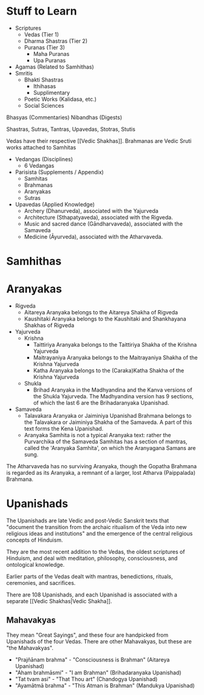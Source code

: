 # Stuff to Learn
- Scriptures
	- Vedas (Tier 1)
	- Dharma Shastras (Tier 2)
	- Puranas (Tier 3)
		- Maha Puranas
		- Upa Puranas
- Agamas (Related to Samhithas)
- Smritis
	- Bhakti Shastras
		- Ithihasas
		- Supplimentary
	- Poetic Works (Kalidasa, etc.)
	- Social Sciences

Bhasyas (Commentaries)
Nibandhas (Digests)

Shastras, Sutras, Tantras, Upavedas, Stotras, Stutis

Vedas have their respective [[Vedic Shakhas]].
Brahmanas are Vedic Sruti works attached to Samhitas



- Vedangas (Disciplines)
	- 6 Vedangas
- Parisista (Supplements / Appendix)
	- Samhitas
	- Brahmanas
	- Aranyakas
	- Sutras
- Upavedas (Applied Knowledge)
	- Archery (Dhanurveda), associated with the Yajurveda
	- Architecture (Sthapatyaveda), associated with the Rigveda.
	- Music and sacred dance (Gāndharvaveda), associated with the Samaveda
	- Medicine (Āyurveda), associated with the Atharvaveda.

# Samhithas

# Aranyakas
- Rigveda
	- Aitareya Aranyaka belongs to the Aitareya Shakha of Rigveda
	- Kaushitaki Aranyaka belongs to the Kaushitaki and Shankhayana Shakhas of Rigveda
- Yajurveda
	- Krishna
		- Taittiriya Aranyaka belongs to the Taittiriya Shakha of the Krishna Yajurveda
		- Maitrayaniya Aranyaka belongs to the Maitrayaniya Shakha of the Krishna Yajurveda
		- Katha Aranyaka belongs to the (Caraka)Katha Shakha of the Krishna Yajurveda
	- Shukla
		- Brihad Aranyaka in the Madhyandina and the Kanva versions of the Shukla Yajurveda. The Madhyandina version has 9 sections, of which the last 6 are the Brihadaranyaka Upanishad.
- Samaveda
	- Talavakara Aranyaka or Jaiminiya Upanishad Brahmana belongs to the Talavakara or Jaiminiya Shakha of the Samaveda. A part of this text forms the Kena Upanishad.
	- Aranyaka Samhita is not a typical Aranyaka text: rather the Purvarchika of the Samaveda Samhitas has a section of mantras, called the 'Aranyaka Samhita', on which the Aranyagana Samans are sung.

The Atharvaveda has no surviving Aranyaka, though the Gopatha Brahmana is regarded as its Aranyaka, a remnant of a larger, lost Atharva (Paippalada) Brahmana. 
# Upanishads
The Upanishads are late Vedic and post-Vedic Sanskrit texts that "document the transition from the archaic ritualism of the Veda into new religious ideas and institutions" and the emergence of the central religious concepts of Hinduism.

They are the most recent addition to the Vedas, the oldest scriptures of Hinduism, and deal with meditation, philosophy, consciousness, and ontological knowledge.

Earlier parts of the Vedas dealt with mantras, benedictions, rituals, ceremonies, and sacrifices.

There are 108 Upanishads, and each Upanishad is associated with a separate [[Vedic Shakhas|Vedic Shakha]].

## Mahavakyas
They mean "Great Sayings", and these four are handpicked from Upanishads of the four Vedas. There are other Mahavakyas, but these are "the Mahavakyas".

- "Prajñānam brahma" - "Consciousness is Brahman" (Aitareya Upanishad)
- "Aham brahmāsmi" - "I am Brahman" (Brihadaranyaka Upanishad)
- "Tat tvam asi" - "That Thou art" (Chandogya Upanishad)
- "Ayamātmā brahma" - "This Atman is Brahman" (Mandukya Upanishad)